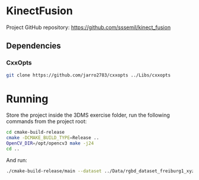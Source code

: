 # KinectFusion

Project GitHub repository: https://github.com/sssemil/kinect_fusion

## Dependencies

### CxxOpts

```bash
git clone https://github.com/jarro2783/cxxopts ../Libs/cxxopts
```

# Running

Store the project inside the 3DMS exercise folder, run the following commands from the project root:
    
```bash
cd cmake-build-release
cmake -DCMAKE_BUILD_TYPE=Release ..
OpenCV_DIR=/opt/opencv3 make -j24
cd ..
```

And run:
```bash
./cmake-build-release/main --dataset ../Data/rgbd_dataset_freiburg1_xyz/ --output out/mesh_applyBilateral_001_4_t0_001_all_tarsrc50_ --applyBilateral --dx 0 --dy 0 --dz -2 --size 4 -s 100
```
